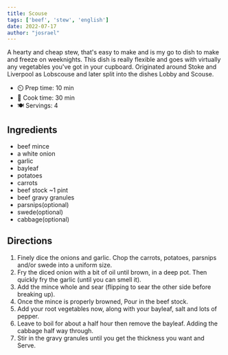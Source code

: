 ```yaml
---
title: Scouse
tags: ['beef', 'stew', 'english']
date: 2022-07-17
author: "josrael"
---
```


A hearty and cheap stew, that's easy to make and is my go to dish to make and freeze on weeknights. This dish is really flexible and goes with virtually any vegetables you've got in your cupboard. Originated around Stoke and Liverpool as Lobscouse and later split into the dishes Lobby and Scouse.

- ⏲️ Prep time: 10 min
- 🍳 Cook time: 30 min
- 🍽️ Servings: 4

## Ingredients

- beef mince
- a white onion
- garlic
- bayleaf
- potatoes
- carrots
- beef stock ~1 pint
- beef gravy granules
- parsnips(optional)
- swede(optional)
- cabbage(optional)

## Directions

1. Finely dice the onions and garlic. Chop the carrots, potatoes, parsnips and/or swede into a uniform size.
2. Fry the diced onion with a bit of oil until brown, in a deep pot. Then quickly fry the garlic (until you can smell it).
3. Add the mince whole and sear (flipping to sear the other side before breaking up).
4. Once the mince is properly browned, Pour in the beef stock.
5. Add your root vegetables now, along with your bayleaf, salt and lots of pepper.
6. Leave to boil for about a half hour then remove the bayleaf. Adding the cabbage half way through.
7. Stir in the gravy granules until you get the thickness you want and Serve.
